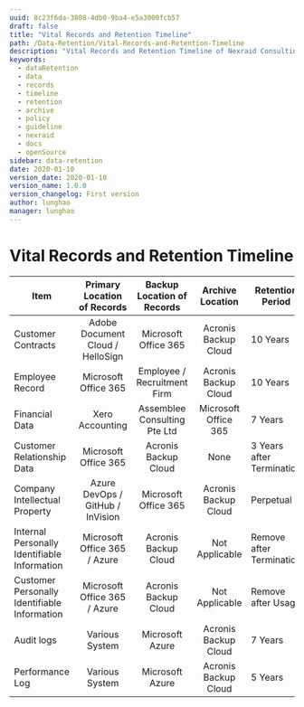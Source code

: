 ```yaml
---
uuid: 8c23f6da-3808-4db0-9ba4-e5a3000fcb57
draft: false
title: "Vital Records and Retention Timeline"
path: /Data-Retention/Vital-Records-and-Retention-Timeline
description: "Vital Records and Retention Timeline of Nexraid Consulting"
keywords:
  - dataRetention
  - data
  - records
  - timeline
  - retention
  - archive
  - policy
  - guideline
  - nexraid
  - docs
  - openSource
sidebar: data-retention
date: 2020-01-10
version_date: 2020-01-10
version_name: 1.0.0
version_changelog: First version
author: lunghao
manager: lunghao
---
```


# Vital Records and Retention Timeline
| Item                                         | Primary Location of Records             | Backup Location of Records   | Archive Location     | Retention Period          |
|----------------------------------------------|:---------------------------------------:|:----------------------------:|:--------------------:|---------------------------|
| Customer Contracts                           | Adobe Document Cloud / HelloSign        | Microsoft Office 365         | Acronis Backup Cloud | 10 Years                  |
| Employee Record                              | Microsoft Office 365                    | Employee / Recruitment Firm  | Acronis Backup Cloud | 10 Years                  |
| Financial Data                               | Xero Accounting                         | Assemblee Consulting Pte Ltd | Microsoft Office 365 | 7 Years                   |
| Customer Relationship Data                   | Microsoft Office 365                    | Acronis Backup Cloud         | None                 | 3 Years after Termination |
| Company Intellectual Property                | Azure DevOps / GitHub / InVision        | Microsoft Office 365         | Acronis Backup Cloud | Perpetual                 |
| Internal Personally Identifiable Information | Microsoft Office 365 / Azure            | Acronis Backup Cloud         | Not Applicable       | Remove after Termination  |
| Customer Personally Identifiable Information | Microsoft Office 365 / Azure            | Acronis Backup Cloud         | Not Applicable       | Remove after Usage        |
| Audit logs                                   | Various System                          | Microsoft Azure              | Acronis Backup Cloud | 7 Years                   |
| Performance Log                              | Various System                          | Microsoft Azure              | Acronis Backup Cloud | 5 Years                   |
